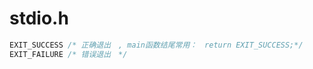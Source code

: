 # stdio.h
```c
EXIT_SUCCESS /* 正确退出　, main函数结尾常用：　return EXIT_SUCCESS;*/
EXIT_FAILURE /* 错误退出　*/
```
